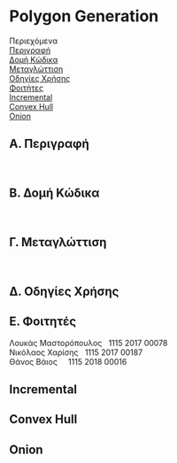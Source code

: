 # Polygon Generation

Περιεχόμενα <br>
[Περιγραφή](#a-περιγραφή)<br>
[Δομή Κώδικα](#β-δομή-κώδικα)<br>
[Μεταγλώττιση](#γ-μεταγλώττιση)<br>
[Οδηγίες Χρήσης](#δ-οδηγίες-χρήσης)<br>
[Φοιτήτες](#ε-φοιτητές)<br>
[Incremental](#incremental)<br>
[Convex Hull](#convex-hull)<br>
[Onion](#onion)<br>

## A. Περιγραφή
<p>
</p>
<br>

## Β. Δομή Κώδικα
<br>

## Γ. Μεταγλώττιση
<br>

## Δ. Οδηγίες Χρήσης

## Ε. Φοιτητές

Λουκάς Μαστορόπουλος &nbsp; 1115 2017 00078 <br>
Νικόλαος Χαρίσης &nbsp; 1115 2017 00187 <br>
Θάνος Βάιος   &nbsp;  &nbsp;  1115 2018 00016 <br>

## Incremental

## Convex Hull

## Onion
<br>